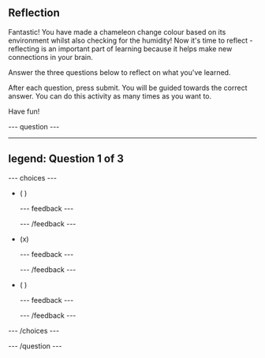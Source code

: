 ## Reflection

Fantastic! You have made a chameleon change colour based on its environment whilst also checking for the humidity! Now it's time to reflect - reflecting is an important part of learning because it helps make new connections in your brain.

Answer the three questions below to reflect on what you've learned.

After each question, press submit. You will be guided towards the correct answer. You can do this activity as many times as you want to.

Have fun!

--- question ---

---
legend: Question 1 of 3
---



--- choices ---

- ( ) 

  --- feedback ---



  --- /feedback ---

- (x) 

  --- feedback ---



  --- /feedback ---

- ( ) 

  --- feedback ---



  --- /feedback ---

--- /choices ---

--- /question ---
